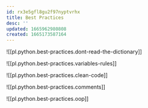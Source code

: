 ```yaml
---
id: rx3e5gfl8gu2f97nyptvrhx
title: Best Practices
desc: ''
updated: 1665962980808
created: 1665173587164
---
```

![[pl.python.best-practices.dont-read-the-dictionary]]

![[pl.python.best-practices.variables-rules]]

![[pl.python.best-practices.clean-code]]

![[pl.python.best-practices.comments]]

![[pl.python.best-practices.oop]]